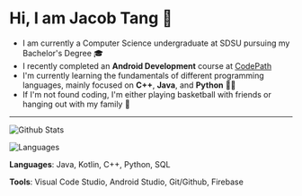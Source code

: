# Hi, I am Jacob Tang 👋
- I am currently a Computer Science undergraduate at SDSU pursuing my Bachelor's Degree 🎓
- I recently completed an **Android Development** course at [CodePath](https://www.codepath.org/) 
- I'm currently learning the fundamentals of different programming languages, mainly focused on **C++**, **Java**, and **Python** 👨‍💻
- If I'm not found coding, I'm either playing basketball with friends or hanging out with my family 🏀
 _____________________________________________________________________________ 
 
 ![Github Stats](https://github-readme-statistics-six.vercel.app/api?username=JacobTang06&theme=tokyonight&show_icons=true)

 ![Languages](https://github-readme-statistics-six.vercel.app/api/top-langs/?username=JacobTang06&theme=tokyonight&layout=donut-vertical)

**Languages**: Java, Kotlin, C++, Python, SQL 

**Tools**: Visual Code Studio, Android Studio, Git/Github, Firebase

